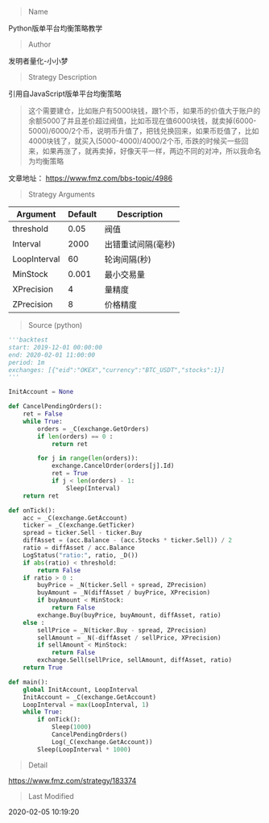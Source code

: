 
> Name

Python版单平台均衡策略教学

> Author

发明者量化-小小梦

> Strategy Description

引用自JavaScript版单平台均衡策略
> 这个需要建仓，比如账户有5000块钱，跟1个币，如果币的价值大于账户的余额5000了并且差价超过阀值，比如币现在值6000块钱，就卖掉(6000-5000)/6000/2个币，说明币升值了，把钱兑换回来，如果币贬值了，比如4000块钱了，就买入(5000-4000)/4000/2个币, 币跌的时候买一些回来，如果再涨了，就再卖掉，好像天平一样，两边不同的对冲，所以我命名为均衡策略

文章地址： https://www.fmz.com/bbs-topic/4986

> Strategy Arguments



|Argument|Default|Description|
|----|----|----|
|threshold|0.05|阀值|
|Interval|2000|出错重试间隔(毫秒)|
|LoopInterval|60|轮询间隔(秒)|
|MinStock|0.001|最小交易量|
|XPrecision|4|量精度|
|ZPrecision|8|价格精度|


> Source (python)

``` python
'''backtest
start: 2019-12-01 00:00:00
end: 2020-02-01 11:00:00
period: 1m
exchanges: [{"eid":"OKEX","currency":"BTC_USDT","stocks":1}]
'''

InitAccount = None

def CancelPendingOrders():
    ret = False
    while True:
        orders = _C(exchange.GetOrders)
        if len(orders) == 0 :
            return ret

        for j in range(len(orders)):
            exchange.CancelOrder(orders[j].Id)
            ret = True
            if j < len(orders) - 1:
                Sleep(Interval)
    return ret 

def onTick():
    acc = _C(exchange.GetAccount)
    ticker = _C(exchange.GetTicker)
    spread = ticker.Sell - ticker.Buy
    diffAsset = (acc.Balance - (acc.Stocks * ticker.Sell)) / 2
    ratio = diffAsset / acc.Balance
    LogStatus("ratio:", ratio, _D())
    if abs(ratio) < threshold:
        return False
    if ratio > 0 :
        buyPrice = _N(ticker.Sell + spread, ZPrecision)
        buyAmount = _N(diffAsset / buyPrice, XPrecision)
        if buyAmount < MinStock:
            return False
        exchange.Buy(buyPrice, buyAmount, diffAsset, ratio)
    else :
        sellPrice = _N(ticker.Buy - spread, ZPrecision)
        sellAmount = _N(-diffAsset / sellPrice, XPrecision)
        if sellAmount < MinStock:
            return False 
        exchange.Sell(sellPrice, sellAmount, diffAsset, ratio)
    return True

def main():
    global InitAccount, LoopInterval
    InitAccount = _C(exchange.GetAccount)
    LoopInterval = max(LoopInterval, 1)
    while True:
        if onTick():
            Sleep(1000)
            CancelPendingOrders()
            Log(_C(exchange.GetAccount))
        Sleep(LoopInterval * 1000)
```

> Detail

https://www.fmz.com/strategy/183374

> Last Modified

2020-02-05 10:19:20
